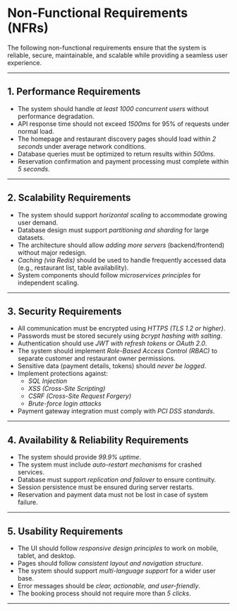 # Non-Functional Requirements (NFRs)

The following non-functional requirements ensure that the system is reliable, secure, maintainable, and scalable while providing a seamless user experience.

---

## 1. Performance Requirements

- The system should handle _at least 1000 concurrent users_ without performance degradation.
- API response time should not exceed _1500ms_ for 95% of requests under normal load.
- The homepage and restaurant discovery pages should load within _2 seconds_ under average network conditions.
- Database queries must be optimized to return results within _500ms_.
- Reservation confirmation and payment processing must complete within _5 seconds_.

---

## 2. Scalability Requirements

- The system should support _horizontal scaling_ to accommodate growing user demand.
- Database design must support _partitioning and sharding_ for large datasets.
- The architecture should allow _adding more servers_ (backend/frontend) without major redesign.
- _Caching (via Redis)_ should be used to handle frequently accessed data (e.g., restaurant list, table availability).
- System components should follow _microservices principles_ for independent scaling.

---

## 3. Security Requirements

- All communication must be encrypted using _HTTPS (TLS 1.2 or higher)_.
- Passwords must be stored securely using _bcrypt hashing with salting_.
- Authentication should use _JWT with refresh tokens_ or _OAuth 2.0_.
- The system should implement _Role-Based Access Control (RBAC)_ to separate customer and restaurant owner permissions.
- Sensitive data (payment details, tokens) should _never be logged_.
- Implement protections against:
    - _SQL Injection_
    - _XSS (Cross-Site Scripting)_
    - _CSRF (Cross-Site Request Forgery)_
    - _Brute-force login attacks_
- Payment gateway integration must comply with _PCI DSS standards_.

---

## 4. Availability & Reliability Requirements

- The system should provide _99.9% uptime_.
- The system must include _auto-restart mechanisms_ for crashed services.
- Database must support _replication and failover_ to ensure continuity.
- Session persistence must be ensured during server restarts.
- Reservation and payment data must not be lost in case of system failure.

---

## 5. Usability Requirements

- The UI should follow _responsive design principles_ to work on mobile, tablet, and desktop.
- Pages should follow _consistent layout and navigation structure_.
- The system should support _multi-language support_ for a wider user base.
- Error messages should be _clear, actionable, and user-friendly_.
- The booking process should not require more than _5 clicks_.

---
